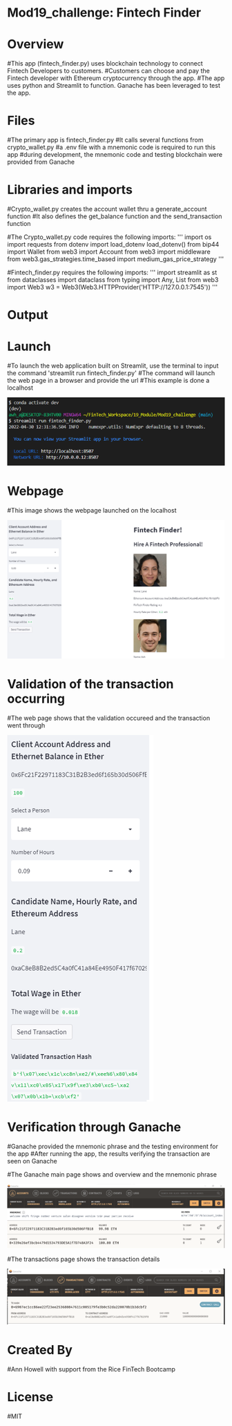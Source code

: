 # Mod19_challenge: Fintech Finder

# Overview
#This app (fintech_finder.py) uses blockchain technology to connect Fintech Developers to customers.
#Customers can choose and pay the Fintech developer with Ethereum cryptocurrency through the app.
#The app uses python and Streamlit to function. Ganache has been leveraged to test the app.


# Files
#The primary app is fintech_finder.py
#It calls several functions from crypto_wallet.py
#a .env file with a mnemonic code is required to run this app
#during development, the mnemonic code and testing blockchain were provided from Ganache 

# Libraries and imports
#Crypto_wallet.py creates the account wallet thru a generate_account function
#It also defines the get_balance function and the send_transaction function

#The Crypto_wallet.py code requires the following imports:
'''
import os
import requests
from dotenv import load_dotenv
load_dotenv()
from bip44 import Wallet
from web3 import Account
from web3 import middleware
from web3.gas_strategies.time_based import medium_gas_price_strategy
'''

#Fintech_finder.py requires the following imports:
'''
import streamlit as st
from dataclasses import dataclass
from typing import Any, List
from web3 import Web3
w3 = Web3(Web3.HTTPProvider('HTTP://127.0.0.1:7545'))
'''


# Output

# Launch
#To launch the web application built on Streamlit, use the terminal to input the command 'streamlit run fintech_finder.py'
#The command will launch the web page in a browser and provide the url
#This example is done a localhost

![<Terminal command to launch and resulting webpage>](<./Images/terminal_commands.png>)

# Webpage
#This image shows the webpage launched on the localhost

![<The launched web page>](<Images/main_page_screenshot.png>)

# Validation of the transaction occurring
#The web page shows that the validation occureed and the transaction went through

![<Validation of the transaction occurring>](</Images/validated_transaction.png>)

# Verification through Ganache
#Ganache provided the mnemonic phrase and the testing environment for the app
#After running the app, the results verifying the transaction are seen on Ganache

#The Ganache main page shows and overview and the mnemonic phrase

![<Ganache Account>](<./Images/ganache_account.png>)

#The transactions page shows the transaction details

![<Ganache Record of Transaction>](<./Images/ganache_transaction.png>)

# Created By
#Ann Howell with support from the Rice FinTech Bootcamp

# License
#MIT
